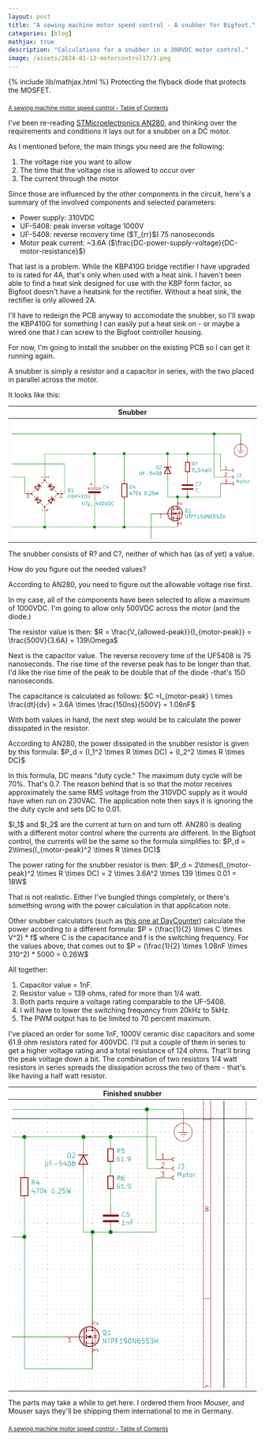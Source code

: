 ```yaml
---
layout: post
title: "A sewing machine motor speed control - A snubber for Bigfoot."
categories: [blog]
mathjax: true
description: "Calculations for a snubber in a 300VDC motor control."
image: /assets/2024-01-13-motorcontrol17/3.png
---
```

{% include lib/mathjax.html %}
Protecting the flyback diode that protects the MOSFET.

<sub>[A sewing machine motor speed control - Table of Contents](motorcontrol-toc)</sub> 

I've been re-reading [STMicroelectronics AN280,](/assets/2024-01-13-motorcontrol17/an280-controlling-voltage-transients-in-fullbridge-driver-applications-stmicroelectronics-1.pdf) and thinking over the requirements and conditions it lays out for a snubber on a DC motor.

As I mentioned before, the main things you need are the following:

1. The voltage rise you want to allow
2. The time that the voltage rise is allowed to occur over
3. The current through the motor

Since those are influenced by the other components in the circuit, here's a summary of the involved components and selected parameters: 

- Power supply: 310VDC
- UF-5408: peak inverse voltage 1000V
- UF-5408: reverse recovery time (\$T_{rr}\$) 75 nanoseconds
- Motor peak current: ~3.6A (\$\frac{DC-power-supply-voltage}{DC-motor-resistance}\$)

That last is a problem.  While the KBP410G bridge rectifier I have upgraded to is rated for 4A, that's only when used with a heat sink.  I haven't been able to find a heat sink designed for use with the KBP form factor, so Bigfoot doesn't have a heatsink for the rectifier.  Without a heat sink, the rectifier is only allowed 2A.  

I'll have to redeign the PCB anyway to accomodate the snubber, so I'll swap the KBP410G for something I can easily put a heat sink on - or maybe a wired one that I can screw to the Bigfoot controller housing.

For now, I'm going to install the snubber on the existing PCB so I can get it running again.

A snubber is simply a resistor and a capacitor in series, with the two placed in parallel across the motor.

It looks like this:

|Snubber|
|-------|
|![Snubber](/assets/2024-01-13-motorcontrol17/1.png)|

The snubber consists of R? and C?, neither of which has (as of yet) a value.

How do you figure out the needed values?

According to AN280, you need to figure out the allowable voltage rise first.

In my case, all of the components have been selected to allow a maximum of 1000VDC.  I'm going to allow only 500VDC across the motor (and the diode.)

The resistor value is then: \$R = \frac{V_{allowed-peak}}{I_{motor-peak}} = \frac{500V}{3.6A} = 139\Omega\$

Next is the capacitor value.  The reverse recovery time of the UF5408 is 75 nanoseconds.  The rise time of the reverse peak has to be longer than that.  I'd like the rise time of the peak to be double that of the diode -that's 150 nanoseconds.

The capacitance is calculated as follows: \$C =I_{motor-peak} \ times \frac{dt}{dv} = 3.6A \times \frac{150ns}{500V} = 1.08nF\$

With both values in hand, the next step would be to calculate the power dissipated in the resistor.

According to AN280, the power dissipated in the snubber resistor is given by this formula: \$P_d = (I_1^2 \times R \times DC) +  (I_2^2 \times R \times DC)\$

In this formula, DC means "duty cycle."  The maximum duty cycle will be 70%.  That's 0.7.  The reason behind that is so that the motor receives approximately the same RMS voltage from the 310VDC supply as it would have when run on 230VAC.  The application note then says it is ignoring the the duty cycle and sets DC to 0.01.

\$I_1\$ and \$I_2\$ are the current at turn on and turn off.  AN280 is dealing with a different motor control where the currents are different.  In the Bigfoot control, the currents will be the same so the formula simplifies to: \$P_d = 2\times(I_{motor-peak}^2 \times R \times DC)\$

The power rating for the snubber resistor is then: $P_d = 2\times(I_{motor-peak}^2 \times R \times DC) = 2 \times 3.6A^2 \times 139 \times 0.01 =  18W\$

That is not realistic.  Either I've bungled things completely, or there's something wrong with the power calculation in that application note.

Other snubber calculators (such as [this one at DayCounter](https://www.daycounter.com/Calculators/Snubbers/Snubber-Design-Calculator.phtml)) calculate the power according to a different formula: \$P = (\frac{1}{2} \times C \times V^2) * f\$ where C is the capacitance and f is the switching frequency.  For the values above, that comes out to \$P = (\frac{1}{2} \times 1.08nF \times 310^2) * 5000 = 0.26W\$

All together:
1. Capacitor value = 1nF.
2. Resistor value = 139 ohms, rated for more than 1/4 watt.
3. Both parts require a voltage rating comparable to the UF-5408.
4. I will have to lower the switching frequency from 20kHz to 5kHz.
5. The PWM output has to be limited to 70 percent maximum.

I've placed an order for some 1nF, 1000V ceramic disc capacitors and some 61.9 ohm resistors rated for 400VDC.  I'll put a couple of them in series to get a higher voltage rating and a total resistance of 124 ohms.  That'll bring the peak voltage down a bit.  The combination of two resistors 1/4 watt resistors in series spreads the dissipation across the two of them - that's like having a half watt resistor.


|Finished snubber|
|-------|
|![Finished snubber](/assets/2024-01-13-motorcontrol17/2.png)|

The parts may take a while to get here.  I ordered them from Mouser, and Mouser says they'll be shipping them international to me in Germany.


<sub>[A sewing machine motor speed control - Table of Contents](motorcontrol-toc)</sub> 
